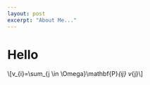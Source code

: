 ```yaml
---
layout: post
excerpt: "About Me..."
---
```


# Hello

\\[v_{i}=\sum_{j \in \Omega}\mathbf{P}_{ij} v_{j}\\]



 